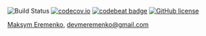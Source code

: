 ![Build Status](https://travis-ci.org/devMEremenko/LeetCode.svg?branch=master)
[![codecov.io](https://codecov.io/github/devmeremenko/LeetCode/coverage.svg?branch=master)](https://codecov.io/github/devmeremenko/LeetCode?branch=master)
[![codebeat badge](https://codebeat.co/badges/71ef3127-6a99-4ab4-88f7-0d8bd3d7ee1b)](https://codebeat.co/projects/github-com-devmeremenko-leetcode-master)
[![GitHub license](https://img.shields.io/github/license/devmeremenko/LeetCode.svg)](https://github.com/devMEremenko/LeetCode/blob/master/LICENSE)

 
[Maksym Eremenko](https://www.linkedin.com/in/maxim-eremenko/), devmeremenko@gmail.com
